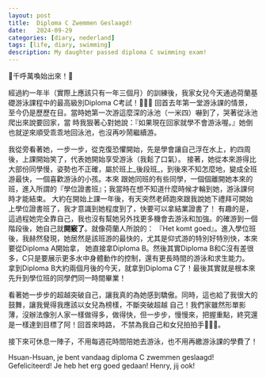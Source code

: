 ```yaml
---
layout: post
title:  Diploma C Zwemmen Geslaagd!
date:   2024-09-29
categories: [diary, nederland]
tags: [life, diary, swimming]
description: My daughter passed diploma C swimming exam!
---
```


🎉千呼萬喚始出來！🎉

經過約一年半（實際上應該只有一年三個月）的訓練後，我家女兒今天通過荷蘭基礎游泳課程中的最高級別Diploma C考試！🎉🎉🎉
回首去年第一堂游泳課的情景，至今仍是歷歷在目。當時她第一次游這麼深的泳池（一米四）嚇到了，哭著從泳池爬出來說要回家，當
時我狠著心對她說：『如果現在回家就學不會游泳喔。』她倒也就逆來順受乖乖地回泳池，也沒再吵鬧繼續游。

我從旁看著她，一步一步，從克復恐懼開始，先是學會讓自己浮在水上，約四周後，上課開始笑了，代表她開始享受游泳（我鬆了口氣）。
接著，她從本來游得比大部份同學慢，姿勢也不正確，屬於班上_後段班_，到後來不知怎麼地，變成全班游最快，一個喜歡游泳的小孩。本來
跟她同班的有些同學，一個個離開她本來的班，進入所謂的『學位證書班』；我當時在想不知道什麼時候才輪到她，游泳課何時才能結束。
大約在開始上課一年後，有天突然老師跑來跟我說她下禮拜可開始上學位證書班了，我才意識到她程度到了，快要可以拿結業證書了！
有趣的是，這過程她完全靠自己，我也沒有幫她另外找更多機會去游泳和加強。的確游到一個階段後，她自己就**開竅了**。就像荷蘭人所說的：
『Het komt goed』。進入學位班後，我赫然發現，她居然是該班游的最快的，尤其是仰式游的特別好特別快，本來要從Diploma A開始拿，
她直接拿Diploma B。然後其實Diploma B和C沒有差很多，C只是要展示更多水中身體動作的控制，還有更長時間的游泳和求生能力。
拿到Diploma B大約兩個月後的今天，就拿到Diploma C了！最後其實就是根本來先升到學位班的同學們同一時間畢業！

看著她一步步的超越突破自己，讓我真的為她感到驕傲。同時，這也給了我很大的鼓舞，讓我覺得我應該以女兒為榜樣，不斷突破超越
自己！我們家雖然形單影薄，沒辦法像別人家一樣做得多，做得快，但一步步，慢慢來，把握重點，終究還是一樣達到目標了阿！回首來時路，
不禁為我自己和女兒拍拍手👏👏👏。

接下來可休息一陣子，不用每週花時間陪她去游泳，也不用再繳游泳課的學費了！

Hsuan-Hsuan, je bent vandaag diploma C zwemmen geslaagd! Gefeliciteerd! Je heb het erg goed gedaan! Henry, jij ook!
